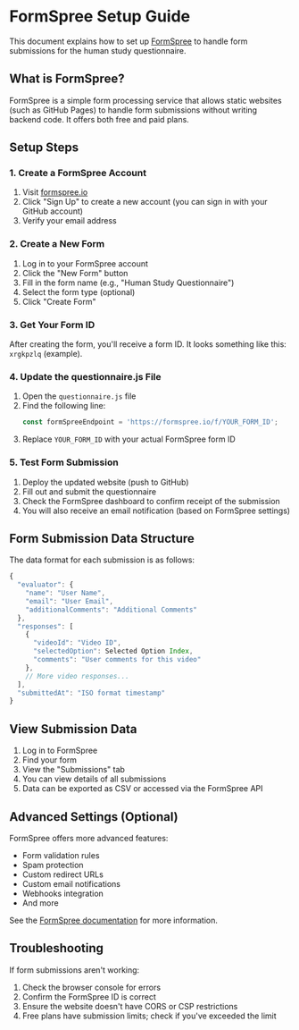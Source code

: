 # FormSpree Setup Guide

This document explains how to set up [FormSpree](https://formspree.io/) to handle form submissions for the human study questionnaire.

## What is FormSpree?

FormSpree is a simple form processing service that allows static websites (such as GitHub Pages) to handle form submissions without writing backend code. It offers both free and paid plans.

## Setup Steps

### 1. Create a FormSpree Account

1. Visit [formspree.io](https://formspree.io/)
2. Click "Sign Up" to create a new account (you can sign in with your GitHub account)
3. Verify your email address

### 2. Create a New Form

1. Log in to your FormSpree account
2. Click the "New Form" button
3. Fill in the form name (e.g., "Human Study Questionnaire")
4. Select the form type (optional)
5. Click "Create Form"

### 3. Get Your Form ID

After creating the form, you'll receive a form ID. It looks something like this: `xrgkpzlq` (example).

### 4. Update the questionnaire.js File

1. Open the `questionnaire.js` file
2. Find the following line:
   ```javascript
   const formSpreeEndpoint = 'https://formspree.io/f/YOUR_FORM_ID';
   ```
3. Replace `YOUR_FORM_ID` with your actual FormSpree form ID

### 5. Test Form Submission

1. Deploy the updated website (push to GitHub)
2. Fill out and submit the questionnaire
3. Check the FormSpree dashboard to confirm receipt of the submission
4. You will also receive an email notification (based on FormSpree settings)

## Form Submission Data Structure

The data format for each submission is as follows:

```javascript
{
  "evaluator": {
    "name": "User Name",
    "email": "User Email",
    "additionalComments": "Additional Comments"
  },
  "responses": [
    {
      "videoId": "Video ID",
      "selectedOption": Selected Option Index,
      "comments": "User comments for this video"
    },
    // More video responses...
  ],
  "submittedAt": "ISO format timestamp"
}
```

## View Submission Data

1. Log in to FormSpree
2. Find your form
3. View the "Submissions" tab
4. You can view details of all submissions
5. Data can be exported as CSV or accessed via the FormSpree API

## Advanced Settings (Optional)

FormSpree offers more advanced features:

- Form validation rules
- Spam protection
- Custom redirect URLs
- Custom email notifications
- Webhooks integration
- And more

See the [FormSpree documentation](https://help.formspree.io/) for more information.

## Troubleshooting

If form submissions aren't working:

1. Check the browser console for errors
2. Confirm the FormSpree ID is correct
3. Ensure the website doesn't have CORS or CSP restrictions
4. Free plans have submission limits; check if you've exceeded the limit 